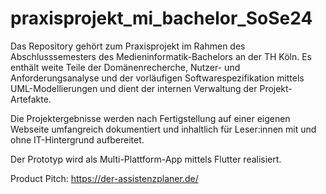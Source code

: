 # praxisprojekt_mi_bachelor_SoSe24

Das Repository gehört zum Praxisprojekt im Rahmen des Abschlusssemesters des Medieninformatik-Bachelors an der TH Köln. Es enthält weite Teile der Domänenrecherche, Nutzer- und Anforderungsanalyse und der vorläufigen Softwarespezifikation mittels UML-Modellierungen und dient der internen Verwaltung der Projekt-Artefakte.

Die Projektergebnisse werden nach Fertigstellung auf einer eigenen Webseite umfangreich dokumentiert und inhaltlich für Leser:innen mit und ohne IT-Hintergrund aufbereitet. 

Der Prototyp wird als Multi-Plattform-App mittels Flutter realisiert.

Product Pitch: https://der-assistenzplaner.de/ 
